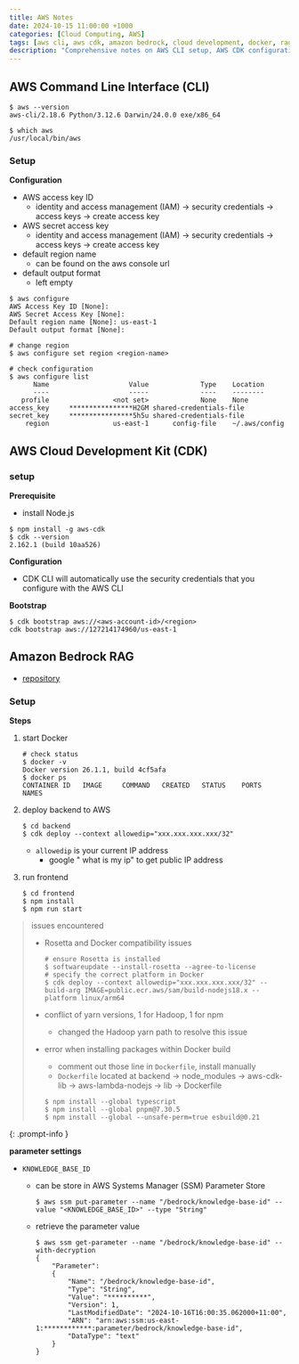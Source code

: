 ```yaml
---
title: AWS Notes
date: 2024-10-15 11:00:00 +1000
categories: [Cloud Computing, AWS]
tags: [aws cli, aws cdk, amazon bedrock, cloud development, docker, rag, genai]
description: "Comprehensive notes on AWS CLI setup, AWS CDK configuration, and deploying Amazon Bedrock RAG using Docker. Includes troubleshooting tips and example commands."
---
```


## AWS Command Line Interface (CLI)

```shell
$ aws --version
aws-cli/2.18.6 Python/3.12.6 Darwin/24.0.0 exe/x86_64

$ which aws
/usr/local/bin/aws
```

### Setup

**Configuration**

- AWS access key ID
  - identity and access management (IAM) -> security credentials -> access keys -> create access key
- AWS secret access key
  - identity and access management (IAM) -> security credentials -> access keys -> create access key
- default region name
  - can be found on the aws console url
- default output format
  - left empty

```shell
$ aws configure
AWS Access Key ID [None]:
AWS Secret Access Key [None]:
Default region name [None]: us-east-1
Default output format [None]:

# change region
$ aws configure set region <region-name>

# check configuration
$ aws configure list
      Name                    Value             Type    Location
      ----                    -----             ----    --------
   profile                <not set>             None    None
access_key     ****************H2GM shared-credentials-file
secret_key     ****************5h5u shared-credentials-file
    region                us-east-1      config-file    ~/.aws/config
```

## AWS Cloud Development Kit (CDK)

### setup

**Prerequisite**

- install Node.js

```shell
$ npm install -g aws-cdk
$ cdk --version
2.162.1 (build 10aa526)
```

**Configuration**

- CDK CLI will automatically use the security credentials that you configure with the AWS CLI

**Bootstrap**

```shell
$ cdk bootstrap aws://<aws-account-id>/<region>
cdk bootstrap aws://127214174960/us-east-1
```

## Amazon Bedrock RAG

- [repository](https://github.com/aws-samples/amazon-bedrock-rag/tree/main?tab=readme-ov-file)

### Setup

**Steps**

1. start Docker

   ```shell
   # check status
   $ docker -v
   Docker version 26.1.1, build 4cf5afa
   $ docker ps
   CONTAINER ID   IMAGE     COMMAND   CREATED   STATUS    PORTS     NAMES
   ```

2. deploy backend to AWS

   ```shell
   $ cd backend
   $ cdk deploy --context allowedip="xxx.xxx.xxx.xxx/32"
   ```

   - `allowedip` is your current IP address
     - google " what is my ip" to get public IP address

3. run frontend

   ```shell
   $ cd frontend
   $ npm install
   $ npm run start
   ```

> issues encountered
>
> - Rosetta and Docker compatibility issues
>   ```shell
>   # ensure Rosetta is installed
>   $ softwareupdate --install-rosetta --agree-to-license
>   # specify the correct platform in Docker
>   $ cdk deploy --context allowedip="xxx.xxx.xxx.xxx/32" --build-arg IMAGE=public.ecr.aws/sam/build-nodejs18.x --platform linux/arm64
>   ```
> - conflict of yarn versions, 1 for Hadoop, 1 for npm
>   - changed the Hadoop yarn path to resolve this issue
> - error when installing packages within Docker build
>
>   - comment out those line in `Dockerfile`, install manually
>   - `Dockerfile` located at backend -> node_modules -> aws-cdk-lib -> aws-lambda-nodejs -> lib -> Dockerfile
>
>   ```shell
>   $ npm install --global typescript
>   $ npm install --global pnpm@7.30.5
>   $ npm install --global --unsafe-perm=true esbuild@0.21
>   ```
{: .prompt-info }

**parameter settings**

- `KNOWLEDGE_BASE_ID`

  - can be store in AWS Systems Manager (SSM) Parameter Store

    ```shell
    $ aws ssm put-parameter --name "/bedrock/knowledge-base-id" --value "<KNOWLEDGE_BASE_ID>" --type "String"
    ```

  - retrieve the parameter value

    ```shell
    $ aws ssm get-parameter --name "/bedrock/knowledge-base-id" --with-decryption
    {
        "Parameter":
        {
            "Name": "/bedrock/knowledge-base-id",
            "Type": "String",
            "Value": "**********",
            "Version": 1,
            "LastModifiedDate": "2024-10-16T16:00:35.062000+11:00",
            "ARN": "arn:aws:ssm:us-east-1:************:parameter/bedrock/knowledge-base-id",
            "DataType": "text"
        }
    }
    ```
